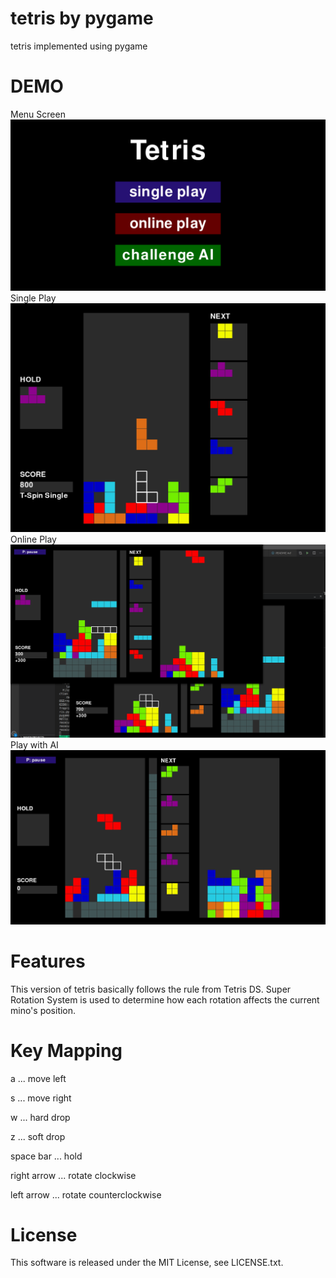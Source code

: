 # tetris by pygame
tetris implemented using pygame

# DEMO
Menu Screen
![Image of Demo Play](https://github.com/froprintoai/tetris/blob/master/menu.png?raw=true)
Single Play
![Image of Demo Play](https://github.com/froprintoai/tetris/blob/master/demo.png?raw=true)
Online Play
![Image of Demo Play](https://github.com/froprintoai/tetris/blob/master/online.png?raw=true)
Play with AI
![Image of Demo Play](https://github.com/froprintoai/tetris/blob/master/with_cpu.png?raw=true)
 
# Features
This version of tetris basically follows the rule from Tetris DS.
Super Rotation System is used to determine how each rotation affects the current mino's position. 
 
 
# Key Mapping

a ... move left

s ... move right

w ... hard drop

z ... soft drop

space bar ... hold

right arrow ... rotate clockwise

left arrow ... rotate counterclockwise
  
# License
This software is released under the MIT License, see LICENSE.txt.

